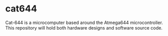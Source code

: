 cat644
======

Cat-644 is a microcomputer based around the Atmega644 microcontroller.  This repository will hold both hardware designs and software source code.
